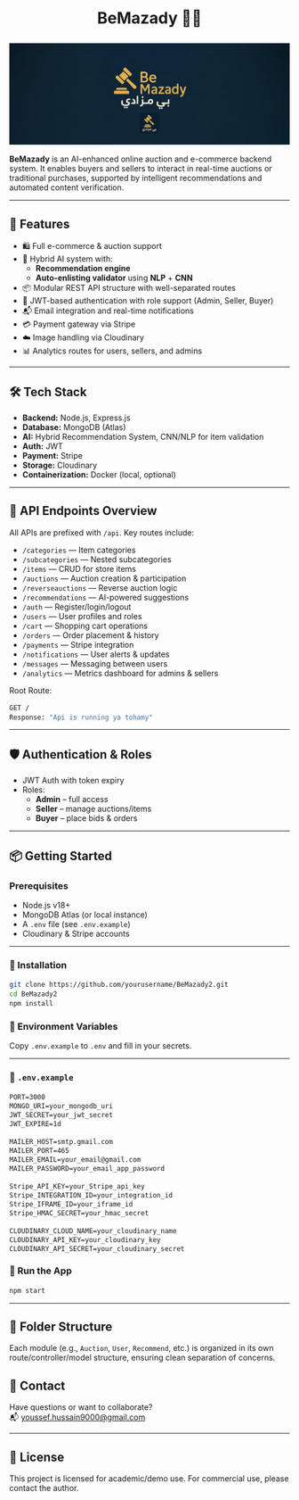 #     <p align="center">BeMazady 🧠🛒 </p>

![Logo](extra/logo.jpg)

**BeMazady** is an AI-enhanced online auction and e-commerce backend system. It enables buyers and sellers to interact in real-time auctions or traditional purchases, supported by intelligent recommendations and automated content verification.

---

## 🚀 Features

- 🛍️ Full e-commerce & auction support
- 🤖 Hybrid AI system with:
  - **Recommendation engine**
  - **Auto-enlisting validator** using **NLP** + **CNN**
- 📦 Modular REST API structure with well-separated routes
- 🔐 JWT-based authentication with role support (Admin, Seller, Buyer)
- 📬 Email integration and real-time notifications
- 💳 Payment gateway via Stripe
- ☁️ Image handling via Cloudinary
- 📊 Analytics routes for users, sellers, and admins

---

## 🛠️ Tech Stack

- **Backend:** Node.js, Express.js
- **Database:** MongoDB (Atlas)
- **AI:** Hybrid Recommendation System, CNN/NLP for item validation
- **Auth:** JWT
- **Payment:** Stripe
- **Storage:** Cloudinary
- **Containerization:** Docker (local, optional)

---

## 📁 API Endpoints Overview

All APIs are prefixed with `/api`. Key routes include:

- `/categories` — Item categories
- `/subcategories` — Nested subcategories
- `/items` — CRUD for store items
- `/auctions` — Auction creation & participation
- `/reverseauctions` — Reverse auction logic
- `/recommendations` — AI-powered suggestions
- `/auth` — Register/login/logout
- `/users` — User profiles and roles
- `/cart` — Shopping cart operations
- `/orders` — Order placement & history
- `/payments` — Stripe integration
- `/notifications` — User alerts & updates
- `/messages` — Messaging between users
- `/analytics` — Metrics dashboard for admins & sellers

Root Route:  
```bash
GET /
Response: "Api is running ya tohamy"
```
---

## 🛡️ Authentication & Roles

- JWT Auth with token expiry
- Roles:
  - **Admin** – full access
  - **Seller** – manage auctions/items
  - **Buyer** – place bids & orders

---

## 📦 Getting Started

### Prerequisites

- Node.js v18+
- MongoDB Atlas (or local instance)
- A `.env` file (see `.env.example`)
- Cloudinary & Stripe accounts

---

### 🧪 Installation

```bash
git clone https://github.com/yourusername/BeMazady2.git
cd BeMazady2
npm install
```

### 🔐 Environment Variables

Copy `.env.example` to `.env` and fill in your secrets.

---

### 📄 `.env.example`

```env
PORT=3000
MONGO_URI=your_mongodb_uri
JWT_SECRET=your_jwt_secret
JWT_EXPIRE=1d

MAILER_HOST=smtp.gmail.com
MAILER_PORT=465
MAILER_EMAIL=your_email@gmail.com
MAILER_PASSWORD=your_email_app_password

Stripe_API_KEY=your_Stripe_api_key
Stripe_INTEGRATION_ID=your_integration_id
Stripe_IFRAME_ID=your_iframe_id
Stripe_HMAC_SECRET=your_hmac_secret

CLOUDINARY_CLOUD_NAME=your_cloudinary_name
CLOUDINARY_API_KEY=your_cloudinary_key
CLOUDINARY_API_SECRET=your_cloudinary_secret
```

### 🚀 Run the App

```bash
npm start
```

---

## 📂 Folder Structure

Each module (e.g., `Auction`, `User`, `Recommend`, etc.) is organized in its own route/controller/model structure, ensuring clean separation of concerns.


## 📧 Contact

Have questions or want to collaborate?  
📬 [youssef.hussain9000@gmail.com](mailto:youssef.hussain9000@gmail.com)

---

## 📄 License

This project is licensed for academic/demo use. For commercial use, please contact the author.
